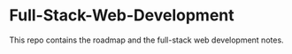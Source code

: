 # Full-Stack-Web-Development
This repo contains the roadmap and the full-stack web development notes.
